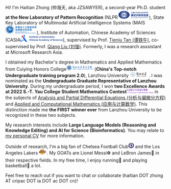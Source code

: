Hi! I'm Haitian Zhong (仲海天, aka JZSAWYER), a second-year Ph.D. student **at the New Laboratory of Pattern Recognition** (NLPR[<img src='./images/newlpr.png' style="width: 7em;">](http://cripac.ia.ac.cn/CN/model/index.htm)), State Key Laboratory of Multimodal Artificial Intelligence Systems (MAIS[<img src='./images/mais.png' style="width: 7em;">](https://mais.ia.ac.cn/)), Institute of Automation, Chinese Academy of Sciences (CASIA[<img src='./images/iacas_logo.jpg' style="width: 9.5em;">](http://english.ia.cas.cn/)), supervised by Prof. [Tieniu Tan (谭铁牛)](https://scholar.google.com/citations?user=W-FGd_UAAAAJ&hl=en), co-supervised by Prof. [Qiang Liu (刘强)](https://john-qiangliu.tech/). Formerly, I was a research asssistant at Microsoft Research Asia.

I obtained my Bachelor's degree in Mathematics and Applied Mathematics from Cuiying Honors College[<img src='./images/chc_logo.png' style="width: 6em;">](https://cycollege.lzu.edu.cn/index.htm) (**China's Top-notch Undergraduate training program 2.0**), Lanzhou University[<img src='./images/lzu_logo.png' style="width: 4.5em;">](https://www.lzu.edu.cn/). I was nominated as the **Undergraduate Graduate Representative of Lanzhou University**. During my undergraduate period, I won **two Excellence Awards at 2022 S.-T. Yau College Student Mathematics Contest**[<img src='./images/ycmc.png' style="width: 6em;">](http://www.yau-contest.com/show-86-52.html) in the subjects of [Analysis and Partial Differential Equations (分析与偏微分方程)](http://yau-contest.com/uploads/file/20220811/20220811173216_22765.pdf) and [Applied and Computational Mathematics (应用与计算数学)](http://yau-contest.com/uploads/file/20220801/20220801162446_69325.pdf). This distinction made me **the FIRST winner ever** from Lanzhou University to be recognized in these two subjects. <!-- Additionally, I advanced to the national finals of Chinese Mathematics Competition([CMC(全国大学生数学竞赛)](http://www.cmathc.cn/)) twice. -->

My research interests include **Large Language Models (Reasoning and Knowledge Editing) and AI for Science (Bioinformatics)**. You may relate to [my personal CV](../files/Haitian%20Zhong_Personal%20CV_250909.pdf) for more information. <!-- For my academic transcript you may refer to [Chinese transcript](../files/Haitian Zhong_Academic Transcript_Chinese_20240630.pdf) OR [English transcript](../files/Haitian Zhong_Academic Transcript_English_20240630.pdf). -->

Outside of research, I'm a big fan of Chelsea Football Club[<img src='./images/chelsea.png' style="width: 1.22em;">](https://www.chelseafc.com/en) and the Los Angeles Lakers[<img src='./images/lal.png' style="width: 2em;">](https://www.nba.com/lakers/). My GOATs are Lionel Messi⚽ and LeBron James🏀 in their respective fields. In my free time, I enjoy running👟 and playing basketball🏀 a lot.

Feel free to reach out if you want to chat or collaborate (haitian DOT zhong AT cripac DOT ia DOT ac DOT cn)!

<!-- [![](https://img.shields.io/github/stars/JZSAWYER/Paper-List?style=social&label=Paper List)](https://github.com/JZSAWYER/Paper-List) -->